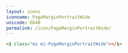 ```yaml
---
layout: icons
iconname: PageMarginPortraitWide
unicode: ED40
permalink: /icon/PageMarginPortraitWide/
---
```


``` html
<i class="mi mi-PageMarginPortraitWide"></i>
```
